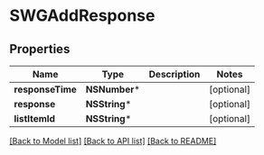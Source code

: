 # SWGAddResponse

## Properties
Name | Type | Description | Notes
------------ | ------------- | ------------- | -------------
**responseTime** | **NSNumber*** |  | [optional] 
**response** | **NSString*** |  | [optional] 
**listItemId** | **NSString*** |  | [optional] 

[[Back to Model list]](../README.md#documentation-for-models) [[Back to API list]](../README.md#documentation-for-api-endpoints) [[Back to README]](../README.md)


